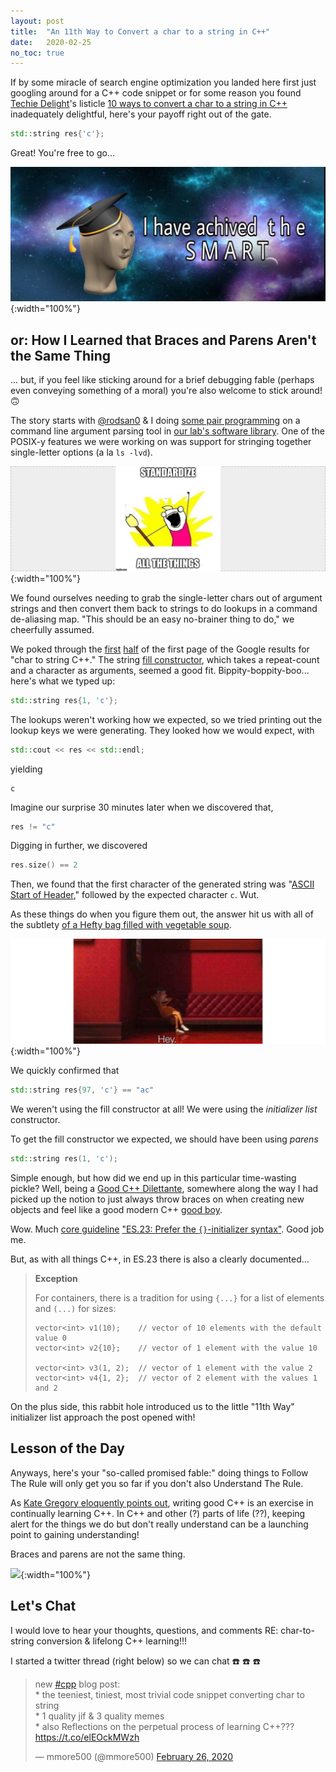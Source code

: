 ```yaml
---
layout: post
title:  "An 11th Way to Convert a char to a string in C++"
date:   2020-02-25
no_toc: true
---
```


If by some miracle of search engine optimization you landed here first just googling around for a C++ code snippet or for some reason you found [Techie Delight](https://www.techiedelight.com/)'s listicle [10 ways to convert a char to a string in C++](https://www.techiedelight.com/convert-char-to-string-cpp/) inadequately delightful, here's your payoff right out of the gate.

```cpp
std::string res{'c'};
```

Great!
You're free to go...

![](/resources/char-to-string-smartz.jpg){:width="100%"}

## or: How I Learned that Braces and Parens Aren't the Same Thing

... but, if you feel like sticking around for a brief debugging fable (perhaps even conveying something of a moral) you're also welcome to stick around!
:upside_down_face:

The story starts with [@rodsan0](https://github.com/rodsan0) & I doing [some pair programming](https://github.com/devosoft/Empirical/pull/242) on a command line argument parsing tool in [our lab's software library](https://github.com/devosoft/Empirical/).
One of the POSIX-y features we were working on was support for stringing together single-letter options (a la `ls -lvd`).

![](/resources/char-to-string-standardize.jpg){:width="100%"}

We found ourselves needing to grab the single-letter chars out of argument strings and then convert them back to strings to do lookups in a command de-aliasing map.
"This should be an easy no-brainer thing to do," we cheerfully assumed.

We poked through the [first](https://www.techiedelight.com/convert-char-to-string-cpp/) [half](https://stackoverflow.com/questions/17201590/c-convert-from-1-char-to-string) of the first page of the Google results for "char to string C++."
The string [fill constructor](http://www.cplusplus.com/reference/string/string/string/), which takes a repeat-count and a character as arguments, seemed a good fit.
Bippity-boppity-boo... here's what we typed up:

```cpp
std::string res{1, 'c'};
```

The lookups weren't working how we expected, so we tried printing out the lookup keys we were generating.
They looked how we would expect, with

```cpp
std::cout << res << std::endl;
```

yielding

```
c
```

Imagine our surprise 30 minutes later when we discovered that,
```cpp
res != "c"
```

Digging in further, we discovered
```cpp
res.size() == 2
```

Then, we found that the first character of the generated string was "[ASCII Start of Header](https://theasciicode.com.ar/ascii-control-characters/start-of-header-ascii-code-1.html)," followed by the expected character `c`.
Wut.

As these things do when you figure them out, the answer hit us with all of the subtlety [of a Hefty bag filled with vegetable soup](https://dysonology.wordpress.com/2011/05/06/56-bestworst-similes-used-in-high-school-exams/).

![](/resources/char-to-string-vector.jpg){:width="100%"}

We quickly confirmed that
```cpp
std::string res{97, 'c'} == "ac"
```

We weren't using the fill constructor at all!
We were using the *initializer list* constructor.

To get the fill constructor we expected, we should have been using *parens*
```cpp
std::string res(1, 'c');
```

Simple enough, but how did we end up in this particular time-wasting pickle?
Well, being a [Good C++ Dilettante](https://www.quora.com/Why-do-some-famous-programmers-e-g-Richard-Stallman-Linus-Torvalds-Ken-Thompson-and-Brian-Kernighan-dislike-C++-What-are-the-alternatives/answer/Jason-Martin-168), somewhere along the way I had picked up the notion to just always throw braces on when creating new objects and feel like a good modern C++ [good boy](https://animalchannel.co/photos-dogs-before-after-called-good-boys/).

Wow.
Much [core guideline](https://isocpp.github.io/CppCoreGuidelines/CppCoreGuidelines) ["ES.23: Prefer the `{}`-initializer syntax"](https://isocpp.github.io/CppCoreGuidelines/CppCoreGuidelines#es23-prefer-the--initializer-syntax).
Good job me.

But, as with all things C++, in ES.23 there is also a clearly documented...
> **Exception**
>
>
> For containers, there is a tradition for using `{...}` for a list of elements and `(...)` for sizes:
> ```
> vector<int> v1(10);    // vector of 10 elements with the default value 0
> vector<int> v2{10};    // vector of 1 element with the value 10
>
> vector<int> v3(1, 2);  // vector of 1 element with the value 2
> vector<int> v4{1, 2};  // vector of 2 element with the values 1 and 2
> ```

On the plus side, this rabbit hole introduced us to the little "11th Way" initializer list approach the post opened with!

## Lesson of the Day

Anyways, here's your "so-called promised fable:"
doing things to Follow The Rule will only get you so far if you don't also Understand The Rule.

As [Kate Gregory eloquently points out](https://www.youtube.com/watch?v=tTexD26jIN4), writing good C++ is an exercise in continually learning C++.
In C++ and other (?) parts of life (??), keeping alert for the things we do but don't really understand can be a launching point to gaining understanding!

Braces and parens are not the same thing.

![](/resources/char-to-string-initializations.gif){:width="100%"}

## Let's Chat

I would love to hear your thoughts, questions, and comments RE: char-to-string conversion & lifelong C++ learning!!!

I started a twitter thread (right below) so we can chat :phone: :phone: :phone:

<blockquote class="twitter-tweet"><p lang="en" dir="ltr">new <a href="https://twitter.com/hashtag/cpp?src=hash&amp;ref_src=twsrc%5Etfw">#cpp</a> blog post:<br>* the teeniest, tiniest, most trivial code snippet converting char to string<br>* 1 quality jif &amp; 3 quality memes<br>* also Reflections on the perpetual process of learning C++???<br> <a href="https://t.co/elEOckMWzh">https://t.co/elEOckMWzh</a></p>&mdash; mmore500 (@mmore500) <a href="https://twitter.com/mmore500/status/1232532660297379840?ref_src=twsrc%5Etfw">February 26, 2020</a></blockquote> <script async src="https://platform.twitter.com/widgets.js" charset="utf-8"></script>
